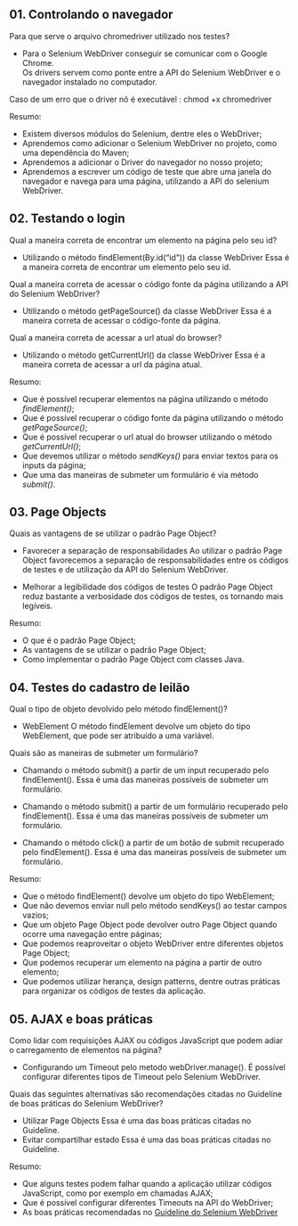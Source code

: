 ## 01. Controlando o navegador

Para que serve o arquivo chromedriver utilizado nos testes?  
- Para o Selenium WebDriver conseguir se comunicar com o Google Chrome.  
  Os drivers servem como ponte entre a API do Selenium WebDriver e o navegador instalado no computador.
  
Caso de um erro que o driver nõ é executável : chmod +x chromedriver 

Resumo:
- Existem diversos módulos do Selenium, dentre eles o WebDriver;
- Aprendemos como adicionar o Selenium WebDriver no projeto, como uma dependência do Maven;
- Aprendemos a adicionar o Driver do navegador no nosso projeto;
- Aprendemos a escrever um código de teste que abre uma janela do navegador e navega para uma página, utilizando a API do selenium WebDriver.


## 02. Testando o login

Qual a maneira correta de encontrar um elemento na página pelo seu id?
- Utilizando o método findElement(By.id(“id”)) da classe WebDriver
  Essa é a maneira correta de encontrar um elemento pelo seu id.

Qual a maneira correta de acessar o código fonte da página utilizando a API do Selenium WebDriver?
- Utilizando o método getPageSource() da classe WebDriver
  Essa é a maneira correta de acessar o código-fonte da página.

Qual a maneira correta de acessar a url atual do browser?
- Utilizando o método getCurrentUrl() da classe WebDriver
  Essa é a maneira correta de acessar a url da página atual.
  
Resumo:
- Que é possível recuperar elementos na página utilizando o método *findElement()*;
- Que é possível recuperar o código fonte da página utilizando o método *getPageSource()*;
- Que é possível recuperar o url atual do browser utilizando o método *getCurrentUrl()*;
- Que devemos utilizar o método *sendKeys()* para enviar textos para os inputs da página;
- Que uma das maneiras de submeter um formulário é via método *submit()*.


## 03. Page Objects

Quais as vantagens de se utilizar o padrão Page Object?
- Favorecer a separação de responsabilidades
  Ao utilizar o padrão Page Object favorecemos a separação de responsabilidades entre os códigos de testes e de utilização da API do Selenium WebDriver.

- Melhorar a legibilidade dos códigos de testes
  O padrão Page Object reduz bastante a verbosidade dos códigos de testes, os tornando mais legíveis.
  
Resumo:
- O que é o padrão Page Object;
- As vantagens de se utilizar o padrão Page Object;
- Como implementar o padrão Page Object com classes Java.


## 04. Testes do cadastro de leilão

Qual o tipo de objeto devolvido pelo método findElement()?
- WebElement
  O método findElement devolve um objeto do tipo WebElement, que pode ser atribuído a uma variável.

Quais são as maneiras de submeter um formulário?
- Chamando o método submit() a partir de um input recuperado pelo findElement().
  Essa é uma das maneiras possíveis de submeter um formulário.

- Chamando o método submit() a partir de um formulário recuperado pelo findElement().
  Essa é uma das maneiras possíveis de submeter um formulário.
  
- Chamando o método click() a partir de um botão de submit recuperado pelo findElement(). 
  Essa é uma das maneiras possíveis de submeter um formulário.
  
Resumo:
- Que o método findElement() devolve um objeto do tipo WebElement;
- Que não devemos enviar null pelo método sendKeys() ao testar campos vazios;
- Que um objeto Page Object pode devolver outro Page Object quando ocorre uma navegação entre páginas;
- Que podemos reaproveitar o objeto WebDriver entre diferentes objetos Page Object;
- Que podemos recuperar um elemento na página a partir de outro elemento;
- Que podemos utilizar herança, design patterns, dentre outras práticas para organizar os códigos de testes da aplicação.

## 05. AJAX e boas práticas

Como lidar com requisições AJAX ou códigos JavaScript que podem adiar o carregamento de elementos na página?
- Configurando um Timeout pelo metodo webDriver.manage().
  É possível configurar diferentes tipos de Timeout pelo Selenium WebDriver.

Quais das seguintes alternativas são recomendações citadas no Guideline de boas práticas do Selenium WebDriver?
- Utilizar Page Objects
  Essa é uma das boas práticas citadas no Guideline.
- Evitar compartilhar estado
  Essa é uma das boas práticas citadas no Guideline.

Resumo: 
- Que alguns testes podem falhar quando a aplicação utilizar códigos JavaScript, como por exemplo em chamadas AJAX;
- Que é possível configurar diferentes Timeouts na API do WebDriver;
- As boas práticas recomendadas no [Guideline do Selenium WebDriver](https://www.selenium.dev/documentation/en/guidelines_and_recommendations/)





